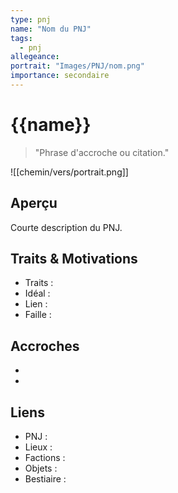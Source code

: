 ```yaml
---
type: pnj
name: "Nom du PNJ"
tags:
  - pnj
allegeance: 
portrait: "Images/PNJ/nom.png"
importance: secondaire
---
```


# {{name}}

> "Phrase d'accroche ou citation."

![[chemin/vers/portrait.png]]

## Aperçu
Courte description du PNJ.

## Traits & Motivations
- Traits : 
- Idéal : 
- Lien : 
- Faille : 

## Accroches
- 
- 

## Liens
- PNJ : 
- Lieux : 
- Factions : 
- Objets : 
- Bestiaire : 


